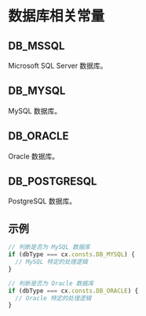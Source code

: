 # 数据库相关常量

## DB_MSSQL
Microsoft SQL Server 数据库。

## DB_MYSQL
MySQL 数据库。

## DB_ORACLE
Oracle 数据库。

## DB_POSTGRESQL
PostgreSQL 数据库。

## 示例

```js
// 判断是否为 MySQL 数据库
if (dbType === cx.consts.DB_MYSQL) {
  // MySQL 特定的处理逻辑
}

// 判断是否为 Oracle 数据库
if (dbType === cx.consts.DB_ORACLE) {
  // Oracle 特定的处理逻辑
}
``` 